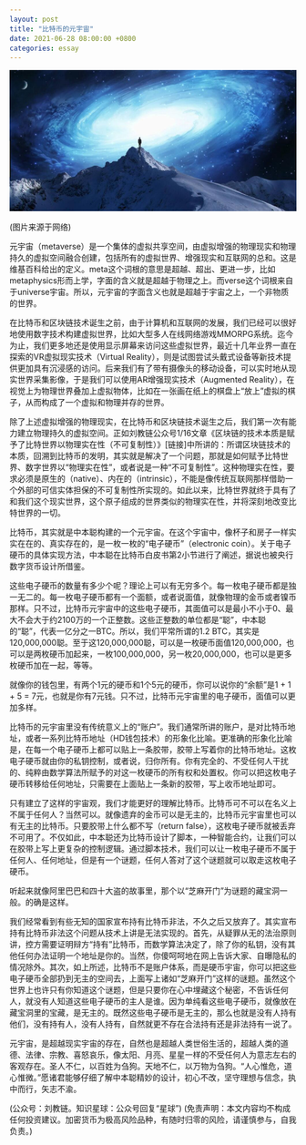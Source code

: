 ```yaml
---
layout: post
title: "比特币的元宇宙"
date: 2021-06-28 08:00:00 +0800
categories: essay
---
```


![](/images/2021/20210628.jpg)

(图片来源于网络)

元宇宙（metaverse）是一个集体的虚拟共享空间，由虚拟增强的物理现实和物理持久的虚拟空间融合创建，包括所有的虚拟世界、增强现实和互联网的总和。这是维基百科给出的定义。meta这个词根的意思是超越、超出、更进一步，比如metaphysics形而上学，字面的含义就是超越于物理之上。而verse这个词根来自于universe宇宙。所以，元宇宙的字面含义也就是超越于宇宙之上，一个非物质的世界。

在比特币和区块链技术诞生之前，由于计算机和互联网的发展，我们已经可以很好地使用数字技术构建虚拟世界，比如大型多人在线网络游戏MMORPG系统。迄今为止，我们更多地还是使用显示屏幕来访问这些虚拟世界，最近十几年业界一直在探索的VR虚拟现实技术（Virtual Reality），则是试图尝试头戴式设备等新技术提供更加具有沉浸感的访问。后来我们有了带有摄像头的移动设备，可以实时地从现实世界采集影像，于是我们可以使用AR增强现实技术（Augmented Reality），在视觉上为物理世界叠加上虚拟物体，比如在一张画在纸上的棋盘上“放上”虚拟的棋子，从而构成了一个虚拟和物理并存的世界。

除了上述虚拟增强的物理现实，在比特币和区块链技术诞生之后，我们第一次有能力建立物理持久的虚拟空间。正如刘教链公众号1/16文章《区块链的技术本质是赋予了比特世界以物理实在性（不可复制性）》[链接]中所讲的：所谓区块链技术的本质，回溯到比特币的发明，其实就是解决了一个问题，那就是如何赋予比特世界、数字世界以“物理实在性”，或者说是一种“不可复制性”。这种物理实在性，要求必须是原生的（native）、内在的（intrinsic），不能是像传统互联网那样借助一个外部的可信实体担保的不可复制性所实现的。如此以来，比特世界就终于具有了和我们这个现实世界，这个原子组成的世界类似的物理实在性，并将深刻地改变比特世界的一切。

比特币，其实就是中本聪构建的一个元宇宙。在这个宇宙中，像杯子和房子一样实实在在的、真实存在的，是一枚一枚的“电子硬币”（electronic coin）。关于电子硬币的具体实现方法，中本聪在比特币白皮书第2小节进行了阐述，据说也被央行数字货币设计所借鉴。

这些电子硬币的数量有多少个呢？理论上可以有无穷多个。每一枚电子硬币都是独一无二的。每一枚电子硬币都有一个面额，或者说面值，就像物理的金币或者镍币那样。只不过，比特币元宇宙中的这些电子硬币，其面值可以是最小不小于0、最大不会大于约2100万的一个正整数。这些正整数的单位都是“聪”，中本聪的“聪”，代表一亿分之一BTC。所以，我们平常所谓的1.2 BTC，其实是120,000,000聪。至于这120,000,000聪，可以是一枚硬币面值120,000,000，也可以是两枚硬币加起来，一枚100,000,000，另一枚20,000,000，也可以是更多枚硬币加在一起，等等。

就像你的钱包里，有两个1元的硬币和1个5元的硬币，你可以说你的“余额”是1 + 1 + 5 = 7元，也就是你有7元钱。只不过，比特币元宇宙里的电子硬币，面值可以更加多样。

比特币的元宇宙里没有传统意义上的“账户”。我们通常所讲的账户，是对比特币地址，或者一系列比特币地址（HD钱包技术）的形象化比喻。更准确的形象化比喻是，在每一个电子硬币上都可以贴上一条胶带，胶带上写着你的比特币地址。这枚电子硬币就由你的私钥控制，或者说，归你所有。你有完全的、不受任何人干扰的、纯粹由数学算法所赋予的对这一枚硬币的所有权和处置权。你可以把这枚电子硬币转移给任何地址，只需要在上面贴上一条新的胶带，写上收币地址即可。

只有建立了这样的宇宙观，我们才能更好的理解比特币。比特币可不可以在名义上不属于任何人？当然可以。就像遗弃的金币可以是无主的，比特币元宇宙里也可以有无主的比特币。只要胶带上什么都不写（return false），这枚电子硬币就被丢弃不可用了。不仅如此，中本聪还为比特币设计了脚本，一种智能合约，让我们可以在胶带上写上更复杂的控制逻辑。通过脚本技术，我们可以让一枚电子硬币不属于任何人、任何地址，但是有一个谜题，任何人答对了这个谜题就可以取走这枚电子硬币。

听起来就像阿里巴巴和四十大盗的故事里，那个以“芝麻开门”为谜题的藏宝洞一般。的确是这样。

我们经常看到有些无知的国家宣布持有比特币非法，不久之后又放弃了。其实宣布持有比特币非法这个问题从技术上讲是无法实现的。首先，从疑罪从无的法治原则讲，控方需要证明辩方“持有”比特币，而数学算法决定了，除了你的私钥，没有其他任何办法证明一个地址是你的。当然，你傻呵呵地在网上告诉大家、自曝隐私的情况除外。其次，如上所述，比特币不是账户体系，而是硬币宇宙，你可以把这些电子硬币全部扔到无主的空间去，上面写上诸如“芝麻开门”这样的谜题。虽然这个世界上也许只有你知道这个谜题，但是只要你在心中埋藏这个秘密，不告诉任何人，就没有人知道这些电子硬币的主人是谁。因为单纯看这些电子硬币，就像放在藏宝洞里的宝藏，是无主的。既然这些电子硬币是无主的，那么也就是没有人持有他们，没有持有人，没有人持有，自然就更不存在合法持有还是非法持有一说了。

元宇宙，是超越现实宇宙的存在，自然也是超越人类世俗生活的，超越人类的道德、法律、宗教、喜怒哀乐，像太阳、月亮、星星一样的不受任何人为意志左右的客观存在。圣人不仁，以百姓为刍狗。天地不仁，以万物为刍狗。“人心惟危，道心惟微。”愿诸君能够仔细了解中本聪精妙的设计，初心不改，坚守理想与信念，执中而行，矢志不渝。

(公众号：刘教链。知识星球：公众号回复“星球”)
(免责声明：本文内容均不构成任何投资建议。加密货币为极高风险品种，有随时归零的风险，请谨慎参与，自我负责。)
